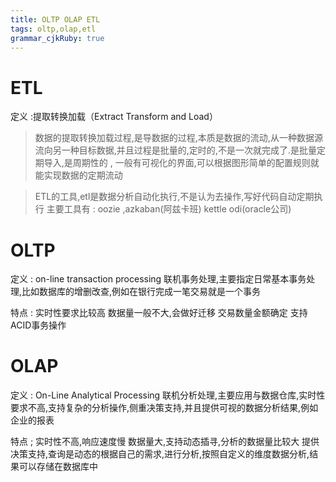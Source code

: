 ```yaml
---
title: OLTP OLAP ETL
tags: oltp,olap,etl
grammar_cjkRuby: true
---
```



# ETL
定义 :提取转换加载（Extract Transform and Load）

>数据的提取转换加载过程,是导数据的过程,本质是数据的流动,从一种数据源流向另一种目标数据,并且过程是批量的,定时的,不是一次就完成了.是批量定期导入,是周期性的 ,  一般有可视化的界面,可以根据图形简单的配置规则就能实现数据的定期流动

>ETL的工具,etl是数据分析自动化执行,不是认为去操作,写好代码自动定期执行
>主要工具有 : oozie ,azkaban(阿兹卡班) kettle  odi(oracle公司)

# OLTP
定义 : on-line transaction processing 联机事务处理,主要指定日常基本事务处理,比如数据库的增删改查,例如在银行完成一笔交易就是一个事务

特点 : 实时性要求比较高
          数据量一般不大,会做好迁移
		  交易数量金额确定
		  支持ACID事务操作
		  
		  
# OLAP
定义  : On-Line Analytical Processing 联机分析处理,主要应用与数据仓库,实时性要求不高,支持复杂的分析操作,侧重决策支持,并且提供可视的数据分析结果,例如企业的报表

特点  ;  实时性不高,响应速度慢
            数据量大,支持动态插寻,分析的数据量比较大
			提供决策支持,查询是动态的根据自己的需求,进行分析,按照自定义的维度数据分析,结果可以存储在数据库中